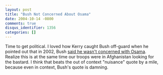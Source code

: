 ```yaml
---
layout: post
title: "Bush Not Concerned About Osama"
date: 2004-10-14 -0800
comments: true
disqus_identifier: 1356
categories: []
---
```

Time to get political. I loved how Kerry caught Bush off-guard when he
pointed out that in 2002, Bush [said he wasn't concerned with
Osama](http://story.news.yahoo.com/news?tmpl=story2&u=/latimests/bushnotconcernedaboutbinladenin02).
Realize this is at the same time our troops were in Afghanistan looking
for the bastard. I think that beats the out of context "nuisance" quote
by a mile, because even in context, Bush's quote is damning.

